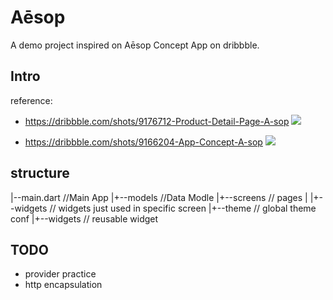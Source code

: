 # Aēsop

A demo project inspired on Aēsop Concept App on dribbble.


## Intro

reference:

- https://dribbble.com/shots/9176712-Product-Detail-Page-A-sop
![](https://cdn.dribbble.com/users/2283181/screenshots/9176712/media/5618fd239294840149e10e55276d9403.gif)

- https://dribbble.com/shots/9166204-App-Concept-A-sop
![](https://cdn.dribbble.com/users/2283181/screenshots/9166204/media/a805a900c15447c2a865373b27980445.gif)


## structure

|--main.dart //Main App
|+--models //Data Modle
|+--screens // pages
|  |+--widgets // widgets just used in specific screen
|+--theme   // global theme conf
|+--widgets  // reusable widget 


## TODO

- provider practice
- http encapsulation